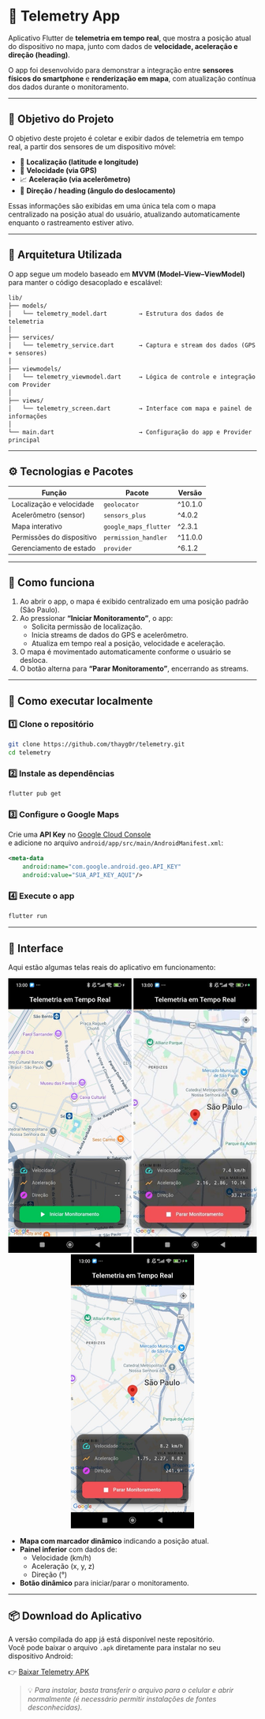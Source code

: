 # 📡 Telemetry App

Aplicativo Flutter de **telemetria em tempo real**, que mostra a posição atual do dispositivo no mapa, junto com dados de **velocidade, aceleração e direção (heading)**.  

O app foi desenvolvido para demonstrar a integração entre **sensores físicos do smartphone** e **renderização em mapa**, com atualização contínua dos dados durante o monitoramento.

---

## 🎯 Objetivo do Projeto

O objetivo deste projeto é coletar e exibir dados de telemetria em tempo real, a partir dos sensores de um dispositivo móvel:

- 📍 **Localização (latitude e longitude)**
- 🚗 **Velocidade (via GPS)**
- 📈 **Aceleração (via acelerômetro)**
- 🧭 **Direção / heading (ângulo do deslocamento)**  

Essas informações são exibidas em uma única tela com o mapa centralizado na posição atual do usuário, atualizando automaticamente enquanto o rastreamento estiver ativo.

---

## 🧩 Arquitetura Utilizada

O app segue um modelo baseado em **MVVM (Model–View–ViewModel)** para manter o código desacoplado e escalável:

```
lib/
├── models/
│   └── telemetry_model.dart         → Estrutura dos dados de telemetria
│
├── services/
│   └── telemetry_service.dart       → Captura e stream dos dados (GPS + sensores)
│
├── viewmodels/
│   └── telemetry_viewmodel.dart     → Lógica de controle e integração com Provider
│
├── views/
│   └── telemetry_screen.dart        → Interface com mapa e painel de informações
│
└── main.dart                        → Configuração do app e Provider principal
```

---

## ⚙️ Tecnologias e Pacotes

| Função | Pacote | Versão |
|--------|---------|--------|
| Localização e velocidade | `geolocator` | ^10.1.0 |
| Acelerômetro (sensor) | `sensors_plus` | ^4.0.2 |
| Mapa interativo | `google_maps_flutter` | ^2.3.1 |
| Permissões do dispositivo | `permission_handler` | ^11.0.0 |
| Gerenciamento de estado | `provider` | ^6.1.2 |

---

## 🧠 Como funciona

1. Ao abrir o app, o mapa é exibido centralizado em uma posição padrão (São Paulo).  
2. Ao pressionar **“Iniciar Monitoramento”**, o app:
   - Solicita permissão de localização.
   - Inicia streams de dados do GPS e acelerômetro.
   - Atualiza em tempo real a posição, velocidade e aceleração.
3. O mapa é movimentado automaticamente conforme o usuário se desloca.
4. O botão alterna para **“Parar Monitoramento”**, encerrando as streams.

---

## 🧰 Como executar localmente

### 1️⃣ Clone o repositório
```bash
git clone https://github.com/thayg0r/telemetry.git
cd telemetry
```

### 2️⃣ Instale as dependências
```bash
flutter pub get
```

### 3️⃣ Configure o Google Maps
Crie uma **API Key** no [Google Cloud Console](https://console.cloud.google.com/)  
e adicione no arquivo `android/app/src/main/AndroidManifest.xml`:

```xml
<meta-data
    android:name="com.google.android.geo.API_KEY"
    android:value="SUA_API_KEY_AQUI"/>
```

### 4️⃣ Execute o app
```bash
flutter run
```

---

## 📱 Interface

Aqui estão algumas telas reais do aplicativo em funcionamento:

<p align="center">
   <img src="./image-ii.jpg" alt="Painel de telemetria em tempo real" width="250"/>
  <img src="./image.jpg" alt="Tela principal do mapa" width="250"/>  
  <img src="./image-iii.jpg" alt="Monitoramento ativo com marcador" width="250"/>
</p>

- **Mapa com marcador dinâmico** indicando a posição atual.  
- **Painel inferior** com dados de:
  - Velocidade (km/h)
  - Aceleração (x, y, z)
  - Direção (°)
- **Botão dinâmico** para iniciar/parar o monitoramento.

---

## 📦 Download do Aplicativo

A versão compilada do app já está disponível neste repositório.  
Você pode baixar o arquivo `.apk` diretamente para instalar no seu dispositivo Android:

👉 [Baixar Telemetry APK](./telemetry.apk)

> 💡 *Para instalar, basta transferir o arquivo para o celular e abrir normalmente (é necessário permitir instalações de fontes desconhecidas).*
